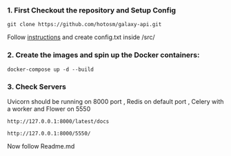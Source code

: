 ### 1. First Checkout the repository  and Setup Config

```
git clone https://github.com/hotosm/galaxy-api.git
```

Follow [instructions](https://github.com/hotosm/galaxy-api/blob/develop/docs/CONFIG_DOC.md) and create config.txt inside /src/

### 2. Create the images and spin up the Docker containers:
```
docker-compose up -d --build
```

### 3. Check Servers

Uvicorn should be running on 8000 port , Redis on default port , Celery with a worker and Flower on 5550

```
http://127.0.0.1:8000/latest/docs
```
```
http://127.0.0.1:8000/5550/
```

Now follow Readme.md

